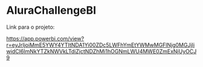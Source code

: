 # AluraChallengeBI

Link para o projeto:

https://app.powerbi.com/view?r=eyJrIjoiMmE5YWY4YTItNDA1Yi00ZDc5LWFhYmEtYWMwMGFlNjg0MGJjIiwidCI6ImNkYTZkNWVkLTdiZjctNDZhMi1hOGNmLWU4MWE0ZmExNjUyOCJ9

